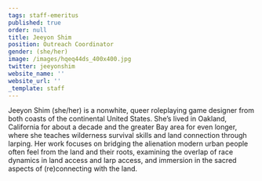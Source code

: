 ```yaml
---
tags: staff-emeritus
published: true
order: null
title: Jeeyon Shim
position: Outreach Coordinator
gender: (she/her)
image: /images/hqeq44ds_400x400.jpg
twitter: jeeyonshim
website_name: ''
website_url: ''
_template: staff
---
```


Jeeyon Shim (she/her) is a nonwhite, queer roleplaying game designer from both coasts of the continental United States. She’s lived in Oakland, California for about a decade and the greater Bay area for even longer, where she teaches wilderness survival skills and land connection through larping. Her work focuses on bridging the alienation modern urban people often feel from the land and their roots, examining the overlap of race dynamics in land access and larp access, and immersion in the sacred aspects of (re)connecting with the land.
